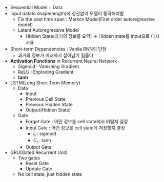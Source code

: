- Sequential Model + Data
- Input data의 shape(length)에 상관없이 모델이 동작해야함
    - Fix the past time span : Markov Model(First order autoregressive model)
    - Latent Autoregressive Model
        - Hidden State(과거의 정보를 요약) → Hidden state를 input으로 다시 사용
- Short-term Dependencies : Vanila RNN의 단점
    - 과거의 정보가 미래까지 살아남기 힘들다
- **Activation Functions** in Recurrent Neural Network
    - Sigmoid : Vanishing Gradient
    - ReLU : Exploding Gradient
    - **tanh**
- LSTM(Long Short Term Memory)
    - Data
        - Input
        - Previous Cell State
        - Previous Hidden State
        - Output(Hidden State)
    - Gate
        - Forget Gate : 어떤 정보를 cell state에서 버릴지 결정
        - Input Gate : 어떤 정보를 cell state에 저장할지 결정
            - $i_t$ : sigmoid
            - $C_t$ : tanh
        - Output Gate
- GRU(Gated Recurrent Unit)
    - Two gates
        - Reset Gate
        - Update Gate
    - No cell state, just hidden state
